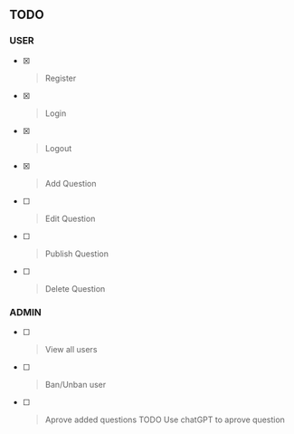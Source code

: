 ## TODO

### USER

- [x] > Register
- [x] > Login
- [x] > Logout
- [x] > Add Question
- [ ] > Edit Question
- [ ] > Publish Question
- [ ] > Delete Question

### ADMIN
- [ ] > View all users
- [ ] > Ban/Unban user
- [ ] > Aprove added questions
     TODO Use chatGPT to aprove question
